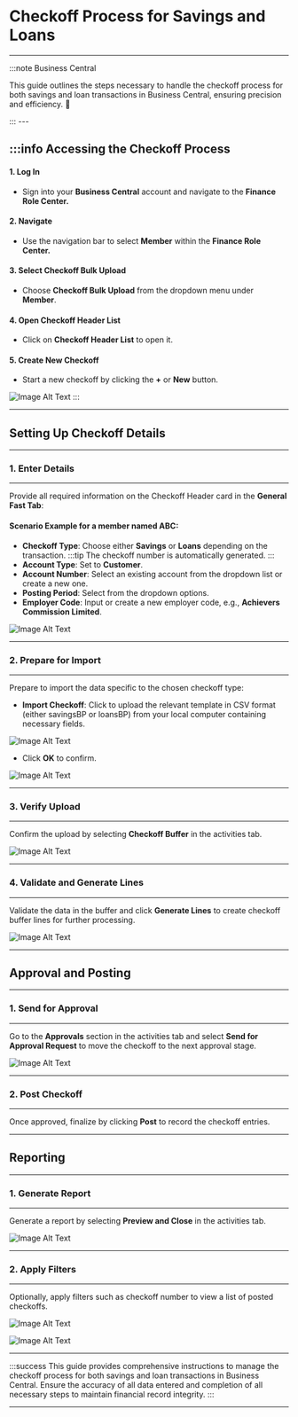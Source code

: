 # Checkoff Process for Savings and Loans
---

:::note Business Central
<div class="container">
    <div class="custom-note">
        <p>This guide outlines the steps necessary to handle the checkoff process for both savings and loan transactions in Business Central, ensuring precision and efficiency. 🤗</p>
    </div>
</div>
:::
---

:::info Accessing the Checkoff Process
---

#### 1. **Log In**
- Sign into your **Business Central** account and navigate to the **Finance Role Center.**

#### 2. **Navigate**
- Use the navigation bar to select **Member** within the **Finance Role Center.**

#### 3. **Select Checkoff Bulk Upload**
- Choose **Checkoff Bulk Upload** from the dropdown menu under **Member**.

#### 4. **Open Checkoff Header List**
- Click on **Checkoff Header List** to open it.

#### 5. **Create New Checkoff**
- Start a new checkoff by clicking the **+** or **New** button.

![Image Alt Text](/img/checkoff.png)
:::

---

## Setting Up Checkoff Details
---

### 1. **Enter Details**
---

Provide all required information on the Checkoff Header card in the **General Fast Tab**:

#### Scenario Example for a member named **ABC**:
- **Checkoff Type**: Choose either **Savings** or **Loans** depending on the transaction.
:::tip The checkoff number is automatically generated.
:::
- **Account Type**: Set to **Customer**.
- **Account Number**: Select an existing account from the dropdown list or create a new one.
- **Posting Period**: Select from the dropdown options.
- **Employer Code**: Input or create a new employer code, e.g., **Achievers Commission Limited**.

![Image Alt Text](//img/checkoff_details.png)

---

### 2. **Prepare for Import**
---

Prepare to import the data specific to the chosen checkoff type:
- **Import Checkoff**: Click to upload the relevant template in CSV format (either savingsBP or loansBP) from your local computer containing necessary fields.

![Image Alt Text](//img/checkoff_import.png)

- Click **OK** to confirm.

![Image Alt Text](//img/checkoff_ok.png)

---

### 3. **Verify Upload**
---

Confirm the upload by selecting **Checkoff Buffer** in the activities tab.

![Image Alt Text](//img/checkoff_buffer.png)

---

### 4. **Validate and Generate Lines**
---

Validate the data in the buffer and click **Generate Lines** to create checkoff buffer lines for further processing.

![Image Alt Text](//img/generate_lines.png)

---

## Approval and Posting
---

### 1. **Send for Approval**
---

Go to the **Approvals** section in the activities tab and select **Send for Approval Request** to move the checkoff to the next approval stage.

![Image Alt Text](//img/approvals.png)

---

### 2. **Post Checkoff**
---

Once approved, finalize by clicking **Post** to record the checkoff entries.

---

## Reporting
---

### 1. **Generate Report**
---

Generate a report by selecting **Preview and Close** in the activities tab.

![Image Alt Text](//img/checkoff_report.png)

---

### 2. **Apply Filters**
---

Optionally, apply filters such as checkoff number to view a list of posted checkoffs.

![Image Alt Text](//img/checkoff_filter_no.png)

![Image Alt Text](//img/preview_and_close.png)

---

:::success This guide provides comprehensive instructions to manage the checkoff process for both savings and loan transactions in Business Central. Ensure the accuracy of all data entered and completion of all necessary steps to maintain financial record integrity.
:::

---
